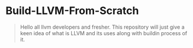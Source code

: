 # **Build-LLVM-From-Scratch**
>Hello all llvm developers and fresher. This repository will just give a keen idea of what is LLVM and its uses along with buildin process of it.
